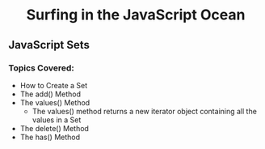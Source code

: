 <h1 align= "center">Surfing in the JavaScript Ocean</h1>

## JavaScript Sets

### Topics Covered:

- How to Create a Set
- The add() Method
- The values() Method
  - The values() method returns a new iterator object containing all the values in a Set
- The delete() Method
- The has() Method
